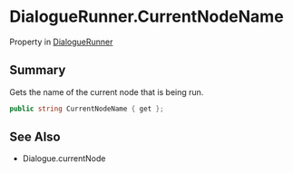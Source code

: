 # DialogueRunner.CurrentNodeName

Property in [DialogueRunner](/api/csharp/yarn.unity.dialoguerunner.md)

## Summary


Gets the name of the current node that is being run.


```csharp
public string CurrentNodeName { get };
```

## See Also

* Dialogue.currentNode

